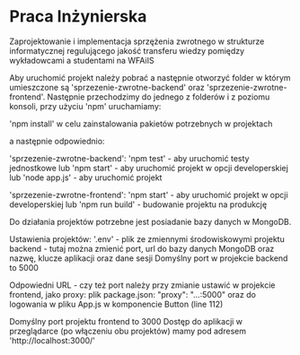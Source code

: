 # Praca Inżynierska

Zaprojektowanie i implementacja sprzężenia  zwrotnego w
strukturze informatycznej regulującego jakość transferu  wiedzy pomiędzy
wykładowcami a studentami na WFAiIS


Aby uruchomić projekt należy pobrać a następnie otworzyć folder w którym umieszczone są 'sprzezenie-zwrotne-backend' oraz 'sprzezenie-zwrotne-frontend'.
Następnie przechodzimy do jednego z folderów i z poziomu konsoli, przy użyciu 'npm' uruchamiamy:

'npm install' w celu zainstalowania pakietów potrzebnych w projektach

a następnie odpowiednio:

'sprzezenie-zwrotne-backend':
'npm test' - aby uruchomić testy jednostkowe
lub 'npm start' - aby uruchomić projekt w opcji developerskiej
lub 'node app.js' - aby uruchomić projekt


'sprzezenie-zwrotne-frontend':
'npm start' - aby uruchomić projekt w opcji developerskiej
lub 'npm run build' - budowanie projektu na produkcję

Do działania projektów potrzebne jest posiadanie bazy danych w MongoDB.

Ustawienia projektów:
'.env' - plik ze zmiennymi środowiskowymi projektu backend - tutaj można zmienić port, url do bazy danych MongoDB oraz nazwę, klucze aplikacji oraz dane sesji
Domyślny port w projekcie backend to 5000

Odpowiedni URL - czy też port należy przy zmianie ustawić w projekcie frontend, jako proxy:
plik package.json: "proxy": "...:5000"
oraz do logowania w pliku App.js w komponencie Button (line 112)

Domyślny port projektu frontend to 3000
Dostęp do aplikacji w przeglądarce (po włączeniu obu projektów) mamy pod adresem 'http://localhost:3000/'
